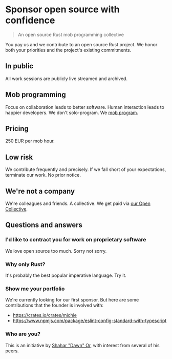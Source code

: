 # Sponsor open source with confidence

> An open source Rust mob programming collective

You pay us and we contribute to an open source Rust project.
We honor both your priorities and the project's existing commitments.

## In public

All work sessions are publicly live streamed and archived.

## Mob programming

Focus on collaboration leads to better software.
Human interaction leads to happier developers.
We don't solo-program.
We [mob program][mob programming].

## Pricing

250 EUR per mob hour.

## Low risk

We contribute frequently and precisely.
If we fall short of your expectations, terminate our work.
No prior notice.

## We're not a company

We're colleagues and friends.
A collective.
We get paid via [our Open Collective].

[our Open Collective]: https://opencollective.com/molybdenumsoftware

## Questions and answers

### I'd like to contract you for work on proprietary software

We love open source too much.
Sorry not sorry.

### Why only Rust?

It's probably the best popular imperative language.
Try it.

### Show me your portfolio

We're currently looking for our first sponsor.
But here are some contributions that the founder is involved with:

- https://crates.io/crates/michie
- https://www.npmjs.com/package/eslint-config-standard-with-typescript

### Who are you?

This is an initiative by [Shahar "Dawn" Or],
with interest from several of his peers.

[mob programming]: https://www.remotemobprogramming.org/
[Shahar "Dawn" Or]: https://github.com/mightyiam
